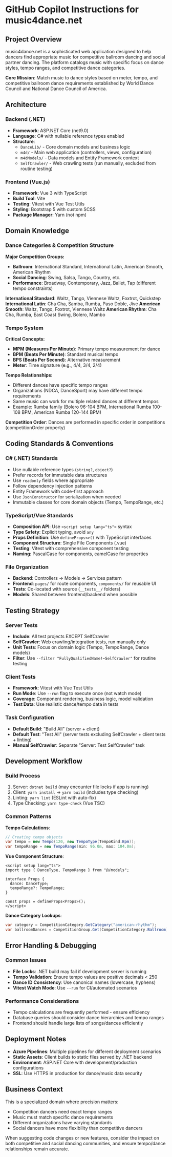 # GitHub Copilot Instructions for music4dance.net

## Project Overview

music4dance.net is a sophisticated web application designed to help dancers find appropriate music for competitive ballroom dancing and social partner dancing. The platform catalogs music with specific focus on dance styles, tempo ranges, and competitive dance categories.

**Core Mission**: Match music to dance styles based on meter, tempo, and competitive ballroom dance requirements established by World Dance Council and National Dance Council of America.

## Architecture

### Backend (.NET)

- **Framework**: ASP.NET Core (net9.0)
- **Language**: C# with nullable reference types enabled
- **Structure**:
  - `DanceLib/` - Core domain models and business logic
  - `m4d/` - Main web application (controllers, views, configuration)
  - `m4dModels/` - Data models and Entity Framework context
  - `SelfCrawler/` - Web crawling tests (run manually, excluded from routine testing)

### Frontend (Vue.js)

- **Framework**: Vue 3 with TypeScript
- **Build Tool**: Vite
- **Testing**: Vitest with Vue Test Utils
- **Styling**: Bootstrap 5 with custom SCSS
- **Package Manager**: Yarn (not npm)

## Domain Knowledge

### Dance Categories & Competition Structure

**Major Competition Groups:**

- **Ballroom**: International Standard, International Latin, American Smooth, American Rhythm
- **Social Dancing**: Swing, Salsa, Tango, Country, etc.
- **Performance**: Broadway, Contemporary, Jazz, Ballet, Tap (different tempo constraints)

**International Standard**: Waltz, Tango, Viennese Waltz, Foxtrot, Quickstep
**International Latin**: Cha Cha, Samba, Rumba, Paso Doble, Jive
**American Smooth**: Waltz, Tango, Foxtrot, Viennese Waltz
**American Rhythm**: Cha Cha, Rumba, East Coast Swing, Bolero, Mambo

### Tempo System

**Critical Concepts:**

- **MPM (Measures Per Minute)**: Primary tempo measurement for dance
- **BPM (Beats Per Minute)**: Standard musical tempo
- **BPS (Beats Per Second)**: Alternative measurement
- **Meter**: Time signature (e.g., 4/4, 3/4, 2/4)

**Tempo Relationships:**

- Different dances have specific tempo ranges
- Organizations (NDCA, DanceSport) may have different tempo requirements
- Same music can work for multiple related dances at different tempos
- Example: Rumba family (Bolero 96-104 BPM, International Rumba 100-108 BPM, American Rumba 120-144 BPM)

**Competition Order**: Dances are performed in specific order in competitions (competitionOrder property)

## Coding Standards & Conventions

### C# (.NET) Standards

- Use nullable reference types (`string?`, `object?`)
- Prefer records for immutable data structures
- Use `readonly` fields where appropriate
- Follow dependency injection patterns
- Entity Framework with code-first approach
- Use `JsonConstructor` for serialization when needed
- Immutable classes for core domain objects (Tempo, TempoRange, etc.)

### TypeScript/Vue Standards

- **Composition API**: Use `<script setup lang="ts">` syntax
- **Type Safety**: Explicit typing, avoid `any`
- **Props Definition**: Use `defineProps<>()` with TypeScript interfaces
- **Component Structure**: Single File Components (.vue)
- **Testing**: Vitest with comprehensive component testing
- **Naming**: PascalCase for components, camelCase for properties

### File Organization

- **Backend**: Controllers → Models → Services pattern
- **Frontend**: `pages/` for route components, `components/` for reusable UI
- **Tests**: Co-located with source (`__tests__/` folders)
- **Models**: Shared between frontend/backend when possible

## Testing Strategy

### Server Tests

- **Include**: All test projects EXCEPT SelfCrawler
- **SelfCrawler**: Web crawling/integration tests, run manually only
- **Unit Tests**: Focus on domain logic (Tempo, TempoRange, Dance models)
- **Filter**: Use `--filter "FullyQualifiedName!~SelfCrawler"` for routine testing

### Client Tests

- **Framework**: Vitest with Vue Test Utils
- **Run Mode**: Use `--run` flag to execute once (not watch mode)
- **Coverage**: Component rendering, business logic, model validation
- **Test Data**: Use realistic dance/tempo data in tests

### Task Configuration

- **Default Build**: "Build All" (server + client)
- **Default Test**: "Test All" (server tests excluding SelfCrawler + client tests + linting)
- **Manual SelfCrawler**: Separate "Server: Test SelfCrawler" task

## Development Workflow

### Build Process

1. Server: `dotnet build` (may encounter file locks if app is running)
2. Client: `yarn install` → `yarn build` (includes type checking)
3. Linting: `yarn lint` (ESLint with auto-fix)
4. Type Checking: `yarn type-check` (Vue TSC)

### Common Patterns

**Tempo Calculations**:

```csharp
// Creating tempo objects
var tempo = new Tempo(120, new TempoType(TempoKind.Bpm));
var tempoRange = new TempoRange(min: 96.0m, max: 104.0m);
```

**Vue Component Structure**:

```vue
<script setup lang="ts">
import type { DanceType, TempoRange } from "@/models";

interface Props {
  dance: DanceType;
  tempoRange?: TempoRange;
}

const props = defineProps<Props>();
</script>
```

**Dance Category Lookups**:

```csharp
var category = CompetitionCategory.GetCategory("american-rhythm");
var ballroomDances = CompetitionGroup.Get(CompetitionCategory.Ballroom);
```

## Error Handling & Debugging

### Common Issues

- **File Locks**: .NET build may fail if development server is running
- **Tempo Validation**: Ensure tempo values are positive decimals < 250
- **Dance ID Consistency**: Use canonical names (lowercase, hyphens)
- **Vitest Watch Mode**: Use `--run` for CI/automated scenarios

### Performance Considerations

- Tempo calculations are frequently performed - ensure efficiency
- Database queries should consider dance hierarchies and tempo ranges
- Frontend should handle large lists of songs/dances efficiently

## Deployment Notes

- **Azure Pipelines**: Multiple pipelines for different deployment scenarios
- **Static Assets**: Client builds to static files served by .NET backend
- **Environment**: ASP.NET Core with development/production configurations
- **SSL**: Use HTTPS in production for dance/music data security

## Business Context

This is a specialized domain where precision matters:

- Competition dancers need exact tempo ranges
- Music must match specific dance requirements
- Different organizations have varying standards
- Social dancers have more flexibility than competitive dancers

When suggesting code changes or new features, consider the impact on both competitive and social dancing communities, and ensure tempo/dance relationships remain accurate.

